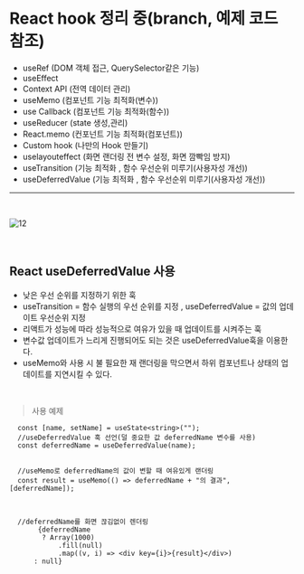 # React hook 정리 중(branch, 예제 코드 참조)

- useRef (DOM 객체 접근, QuerySelector같은 기능)</br>
- useEffect
- Context API (전역 데이터 관리)
- useMemo (컴포넌트 기능 최적화(변수))
- use Callback (컴포넌트 기능 최적화(함수))
- useReducer (state 생성,관리)
- React.memo (컨포넌트 기능 최적화(컴포넌트))
- Custom hook (나만의 Hook 만들기)
- uselayouteffect (화면 랜더링 전 변수 설정, 화면 깜빡임 방지)
- useTransition (기능 최적화 , 함수 우선순위 미루기(사용자성 개선))
- useDeferredValue (기능 최적화 , 함수 우선순위 미루기(사용자성 개선))

---
<br />
 
![12](https://user-images.githubusercontent.com/86187456/205489638-d81e34e0-7263-4355-a509-8245558a4d8e.png)

<br />

## React useDeferredValue 사용

- 낮은 우선 순위를 지정하기 위한 훅
- useTransition = 함수 실행의 우선 순위를 지정 , useDeferredValue = 값의 업데이트 우선순위 지정
- 리액트가 성능에 따라 성능적으로 여유가 있을 때 업데이트를 시켜주는 훅
- 변수값 업데이트가 느리게 진행되어도 되는 것은 useDeferredValue훅을 이용한다.
- useMemo와 사용 시 불 필요한 재 랜더링을 막으면서 하위 컴포넌트나 상태의 업데이트를 지연시킬 수 있다.
  <br />

<br />

> 사용 예제

```
  const [name, setName] = useState<string>("");
  //useDeferredValue 훅 선언(덜 중요한 값 deferredName 변수를 사용)
  const deferredName = useDeferredValue(name);


  //useMemo로 deferredName의 값이 변할 때 여유있게 랜더링
  const result = useMemo(() => deferredName + "의 결과", [deferredName]);



  //deferredName를 화면 끊김없이 렌더링
       {deferredName
        ? Array(1000)
            .fill(null)
            .map((v, i) => <div key={i}>{result}</div>)
      : null}
```

